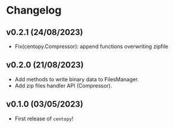 # Changelog

<!--next-version-placeholder-->

## v0.2.1 (24/08/2023)

- Fix(centopy.Compressor): append functions overwriting zipfile

## v0.2.0 (21/08/2023)

- Add methods to write binary data to FilesManager.
- Add zip files handler API (Compressor).

## v0.1.0 (03/05/2023)

- First release of `centopy`!
